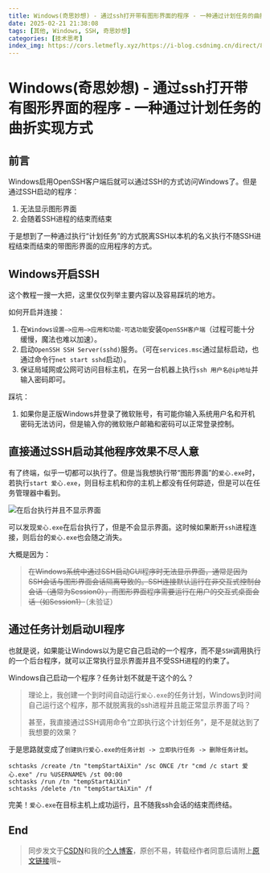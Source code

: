 ```yaml
---
title: Windows(奇思妙想) - 通过ssh打开带有图形界面的程序 - 一种通过计划任务的曲折实现方式
date: 2025-02-21 21:38:08
tags: [其他, Windows, SSH, 奇思妙想]
categories: [技术思考]
index_img: https://cors.letmefly.xyz/https://i-blog.csdnimg.cn/direct/8fca3be9af1443b9897f432edf83b7bf.png
---
```


# Windows(奇思妙想) - 通过ssh打开带有图形界面的程序 - 一种通过计划任务的曲折实现方式

## 前言

Windows启用OpenSSH客户端后就可以通过SSH的方式访问Windows了。但是通过SSH启动的程序：

1. 无法显示图形界面
2. 会随着SSH进程的结束而结束

于是想到了一种通过执行“计划任务”的方式脱离SSH以本机的名义执行不随SSH进程结束而结束的带图形界面的应用程序的方式。

## Windows开启SSH

这个教程一搜一大把，这里仅仅列举主要内容以及容易踩坑的地方。

如何开启并连接：

1. 在`Windows设置–>应用–>应用和功能-可选功能`安装`OpenSSH客户端`（过程可能十分缓慢，魔法也难以加速）。
2. 启动`OpenSSH SSH Server(sshd)`服务。（可在`services.msc`通过鼠标启动，也通过命令行`net start sshd`启动）。
3. 保证局域网或公网可访问目标主机，在另一台机器上执行`ssh 用户名@ip地址`并输入密码即可。

踩坑：

1. 如果你是正版Windows并登录了微软账号，有可能你输入系统用户名和开机密码无法访问，但是输入你的微软账户邮箱和密码可以正常登录控制。

## 直接通过SSH启动其他程序效果不尽人意

有了终端，似乎一切都可以执行了。但是当我想执行带“图形界面”的`爱心.exe`时，若执行`start 爱心.exe`，则目标主机和你的主机上都没有任何踪迹，但是可以在任务管理器中看到。

![在后台执行并且不显示界面](https://cors.letmefly.xyz/https://i-blog.csdnimg.cn/direct/8fca3be9af1443b9897f432edf83b7bf.png)

可以发现`爱心.exe`在后台执行了，但是不会显示界面。这时候如果断开`ssh`进程连接，则后台的`爱心.exe`也会随之消失。

大概是因为：

> ~~在Windows系统中通过SSH启动GUI程序时无法显示界面，通常是因为SSH会话与图形界面会话隔离导致的。SSH连接默认运行在非交互式控制台会话（通常为Session0），而图形界面程序需要运行在用户的交互式桌面会话（如Session1）~~（未验证）

## 通过任务计划启动UI程序

也就是说，如果能让Windows以为是它自己启动的一个程序，而不是`SSH`调用执行的一个后台程序，就可以正常执行显示界面并且不受SSH进程的约束了。

Windows自己启动一个程序？任务计划不就是干这个的么？

> 理论上，我创建一个到时间自动运行`爱心.exe`的任务计划，Windows到时间自己运行这个程序，那不就脱离我的ssh进程并且能正常显示界面了吗？
>
> 甚至，我直接通过SSH调用命令“立即执行这个计划任务”，是不是就达到了我想要的效果？

于是思路就变成了`创建执行爱心.exe的任务计划 -> 立即执行任务 -> 删除任务计划`。

```batch
schtasks /create /tn "tempStartAiXin" /sc ONCE /tr "cmd /c start 爱心.exe" /ru %USERNAME% /st 00:00
schtasks /run /tn "tempStartAiXin"
schtasks /delete /tn "tempStartAiXin" /f
```

完美！`爱心.exe`在目标主机上成功运行，且不随我ssh会话的结束而终结。

## End

> 同步发文于[CSDN](https://letmefly.blog.csdn.net/article/details/145786262)和我的[个人博客](https://blog.letmefly.xyz/)，原创不易，转载经作者同意后请附上[原文链接](https://blog.letmefly.xyz/2025/02/21/Other-Windows-OpenUIbySSH/)哦~
